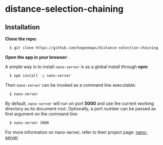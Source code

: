 # distance-selection-chaining

## Installation

**Clone the repo:**

```bash
  $ git clone https://github.com/hoganmaps/distance-selection-chaining.git
```

**Open the app in your browser:**

A simple way is to install `nano-server` is as a global install through **npm**:

```bash
  $ npm install -g nano-server
```

Then `nano-server` can be invoked as a command line executable:

```bash
  $ nano-server
```

By default, `nano-server` will run on port **5000** and use the current working directory as its document root. Optionally, a port number can be passed as first argument on the command line:

```bash
  $ nano-server 3000
```

For more information on nano-server, refer to their project page: [nano-server](https://github.com/tsherif/nano-server)
